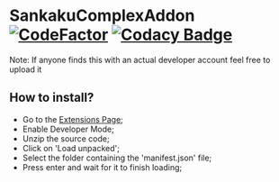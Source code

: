 # SankakuComplexAddon [![CodeFactor](https://www.codefactor.io/repository/github/disrc/sankakucomplexaddon/badge/main)](https://www.codefactor.io/repository/github/disrc/sankakucomplexaddon/overview/main) [![Codacy Badge](https://app.codacy.com/project/badge/Grade/c4f9fe122157426498d7502c792c214c)](https://www.codacy.com/gh/Disrc/SankakuComplexAddon/dashboard?utm_source=github.com&amp;utm_medium=referral&amp;utm_content=Disrc/SankakuComplexAddon&amp;utm_campaign=Badge_Grade)

Note: If anyone finds this with an actual developer account feel free to upload it
## How to install?
- Go to the [Extensions Page](chrome://extensions);
- Enable Developer Mode;
- Unzip the source code;
- Click on 'Load unpacked';
- Select the folder containing the 'manifest.json' file;
- Press enter and wait for it to finish loading;
